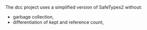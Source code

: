 The dcc project uses a simplified version of SafeTypes2 without:

- garbage collection,
- differentiation of kept and reference count,
